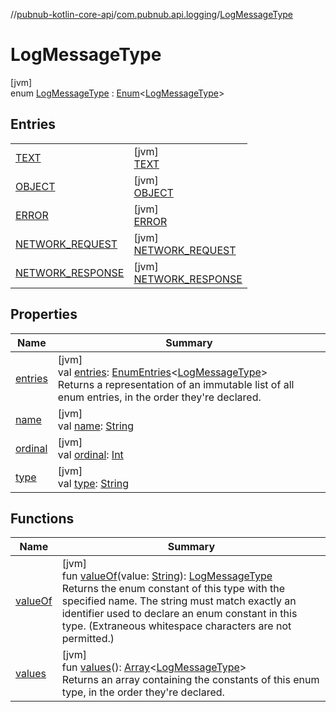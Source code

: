 //[pubnub-kotlin-core-api](../../../index.md)/[com.pubnub.api.logging](../index.md)/[LogMessageType](index.md)

# LogMessageType

[jvm]\
enum [LogMessageType](index.md) : [Enum](https://kotlinlang.org/api/core/kotlin-stdlib/kotlin/-enum/index.html)&lt;[LogMessageType](index.md)&gt;

## Entries

| | |
|---|---|
| [TEXT](-t-e-x-t/index.md) | [jvm]<br>[TEXT](-t-e-x-t/index.md) |
| [OBJECT](-o-b-j-e-c-t/index.md) | [jvm]<br>[OBJECT](-o-b-j-e-c-t/index.md) |
| [ERROR](-e-r-r-o-r/index.md) | [jvm]<br>[ERROR](-e-r-r-o-r/index.md) |
| [NETWORK_REQUEST](-n-e-t-w-o-r-k_-r-e-q-u-e-s-t/index.md) | [jvm]<br>[NETWORK_REQUEST](-n-e-t-w-o-r-k_-r-e-q-u-e-s-t/index.md) |
| [NETWORK_RESPONSE](-n-e-t-w-o-r-k_-r-e-s-p-o-n-s-e/index.md) | [jvm]<br>[NETWORK_RESPONSE](-n-e-t-w-o-r-k_-r-e-s-p-o-n-s-e/index.md) |

## Properties

| Name | Summary |
|---|---|
| [entries](entries.md) | [jvm]<br>val [entries](entries.md): [EnumEntries](https://kotlinlang.org/api/core/kotlin-stdlib/kotlin.enums/-enum-entries/index.html)&lt;[LogMessageType](index.md)&gt;<br>Returns a representation of an immutable list of all enum entries, in the order they're declared. |
| [name](../-http-method/-d-e-l-e-t-e/index.md#-372974862%2FProperties%2F1141030505) | [jvm]<br>val [name](../-http-method/-d-e-l-e-t-e/index.md#-372974862%2FProperties%2F1141030505): [String](https://kotlinlang.org/api/core/kotlin-stdlib/kotlin/-string/index.html) |
| [ordinal](../-http-method/-d-e-l-e-t-e/index.md#-739389684%2FProperties%2F1141030505) | [jvm]<br>val [ordinal](../-http-method/-d-e-l-e-t-e/index.md#-739389684%2FProperties%2F1141030505): [Int](https://kotlinlang.org/api/core/kotlin-stdlib/kotlin/-int/index.html) |
| [type](type.md) | [jvm]<br>val [type](type.md): [String](https://kotlinlang.org/api/core/kotlin-stdlib/kotlin/-string/index.html) |

## Functions

| Name | Summary |
|---|---|
| [valueOf](value-of.md) | [jvm]<br>fun [valueOf](value-of.md)(value: [String](https://kotlinlang.org/api/core/kotlin-stdlib/kotlin/-string/index.html)): [LogMessageType](index.md)<br>Returns the enum constant of this type with the specified name. The string must match exactly an identifier used to declare an enum constant in this type. (Extraneous whitespace characters are not permitted.) |
| [values](values.md) | [jvm]<br>fun [values](values.md)(): [Array](https://kotlinlang.org/api/core/kotlin-stdlib/kotlin/-array/index.html)&lt;[LogMessageType](index.md)&gt;<br>Returns an array containing the constants of this enum type, in the order they're declared. |
